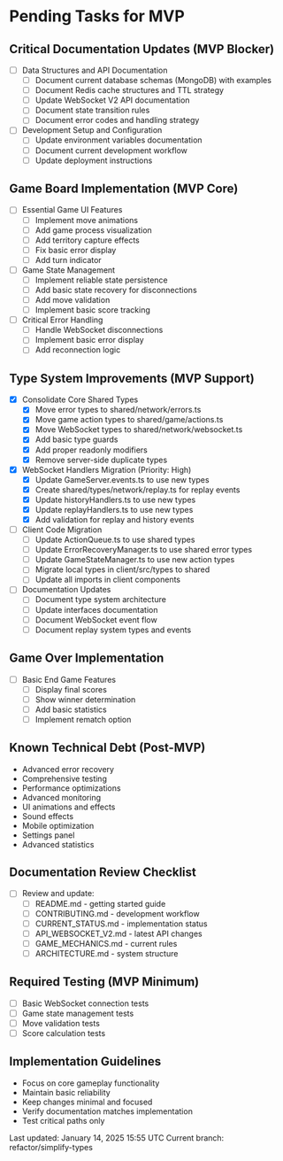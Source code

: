 # Pending Tasks for MVP

## Critical Documentation Updates (MVP Blocker)
- [ ] Data Structures and API Documentation
  - [ ] Document current database schemas (MongoDB) with examples
  - [ ] Document Redis cache structures and TTL strategy
  - [ ] Update WebSocket V2 API documentation
  - [ ] Document state transition rules
  - [ ] Document error codes and handling strategy

- [ ] Development Setup and Configuration
  - [ ] Update environment variables documentation
  - [ ] Document current development workflow
  - [ ] Update deployment instructions

## Game Board Implementation (MVP Core)
- [ ] Essential Game UI Features
  - [ ] Implement move animations
  - [ ] Add game process visualization
  - [ ] Add territory capture effects
  - [ ] Fix basic error display
  - [ ] Add turn indicator

- [ ] Game State Management
  - [ ] Implement reliable state persistence
  - [ ] Add basic state recovery for disconnections
  - [ ] Add move validation
  - [ ] Implement basic score tracking

- [ ] Critical Error Handling
  - [ ] Handle WebSocket disconnections
  - [ ] Implement basic error display
  - [ ] Add reconnection logic

## Type System Improvements (MVP Support)
- [x] Consolidate Core Shared Types
  - [x] Move error types to shared/network/errors.ts
  - [x] Move game action types to shared/game/actions.ts
  - [x] Move WebSocket types to shared/network/websocket.ts
  - [x] Add basic type guards
  - [x] Add proper readonly modifiers
  - [x] Remove server-side duplicate types

- [x] WebSocket Handlers Migration (Priority: High)
  - [x] Update GameServer.events.ts to use new types
  - [x] Create shared/types/network/replay.ts for replay events
  - [x] Update historyHandlers.ts to use new types
  - [x] Update replayHandlers.ts to use new types
  - [x] Add validation for replay and history events

- [ ] Client Code Migration
  - [ ] Update ActionQueue.ts to use shared types
  - [ ] Update ErrorRecoveryManager.ts to use shared error types
  - [ ] Update GameStateManager.ts to use new action types
  - [ ] Migrate local types in client/src/types to shared
  - [ ] Update all imports in client components

- [ ] Documentation Updates
  - [ ] Document type system architecture
  - [ ] Update interfaces documentation
  - [ ] Document WebSocket event flow
  - [ ] Document replay system types and events

## Game Over Implementation
- [ ] Basic End Game Features
  - [ ] Display final scores
  - [ ] Show winner determination
  - [ ] Add basic statistics
  - [ ] Implement rematch option

## Known Technical Debt (Post-MVP)
- Advanced error recovery
- Comprehensive testing
- Performance optimizations
- Advanced monitoring
- UI animations and effects
- Sound effects
- Mobile optimization
- Settings panel
- Advanced statistics

## Documentation Review Checklist
- [ ] Review and update:
  - [ ] README.md - getting started guide
  - [ ] CONTRIBUTING.md - development workflow
  - [ ] CURRENT_STATUS.md - implementation status
  - [ ] API_WEBSOCKET_V2.md - latest API changes
  - [ ] GAME_MECHANICS.md - current rules
  - [ ] ARCHITECTURE.md - system structure

## Required Testing (MVP Minimum)
- [ ] Basic WebSocket connection tests
- [ ] Game state management tests
- [ ] Move validation tests
- [ ] Score calculation tests

## Implementation Guidelines
- Focus on core gameplay functionality
- Maintain basic reliability
- Keep changes minimal and focused
- Verify documentation matches implementation
- Test critical paths only

Last updated: January 14, 2025 15:55 UTC
Current branch: refactor/simplify-types